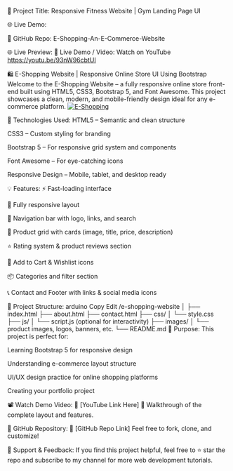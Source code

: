 🎥 Project Title: Responsive Fitness Website | Gym Landing Page UI

🌐 Live Demo: 

📂 GitHub Repo: E-Shopping-An-E-Commerce-Website

🌐 Live Preview:
🔗 Live Demo / Video: Watch on YouTube https://youtu.be/93nW96cbtUI

🛍️ E-Shopping Website | Responsive Online Store UI Using Bootstrap
Welcome to the E-Shopping Website – a fully responsive online store front-end built using HTML5, CSS3, Bootstrap 5, and Font Awesome. This project showcases a clean, modern, and mobile-friendly design ideal for any e-commerce platform.
[![E-Shopping](https://github.com/user-attachments/assets/f339d11e-5968-46c8-a8a8-a09022ff0f42)](https://youtu.be/93nW96cbtUI)


🔧 Technologies Used:
HTML5 – Semantic and clean structure

CSS3 – Custom styling for branding

Bootstrap 5 – For responsive grid system and components

Font Awesome – For eye-catching icons

Responsive Design – Mobile, tablet, and desktop ready

💡 Features:
⚡ Fast-loading interface

📱 Fully responsive layout

🧭 Navigation bar with logo, links, and search

🛒 Product grid with cards (image, title, price, description)

⭐ Rating system & product reviews section

🎯 Add to Cart & Wishlist icons

📦 Categories and filter section

📞 Contact and Footer with links & social media icons

📁 Project Structure:
arduino
Copy
Edit
/e-shopping-website
│
├── index.html
├── about.html
├── contact.html
├── css/
│   └── style.css
├── js/
│   └── script.js (optional for interactivity)
├── images/
│   └── product images, logos, banners, etc.
└── README.md
🎯 Purpose:
This project is perfect for:

Learning Bootstrap 5 for responsive design

Understanding e-commerce layout structure

UI/UX design practice for online shopping platforms

Creating your portfolio project

📽️ Watch Demo Video:
🔗 [YouTube Link Here]
🎥 Walkthrough of the complete layout and features.

📌 GitHub Repository:
🔗 [GitHub Repo Link]
Feel free to fork, clone, and customize!

🙌 Support & Feedback:
If you find this project helpful, feel free to ⭐ star the repo and subscribe to my channel for more web development tutorials.

